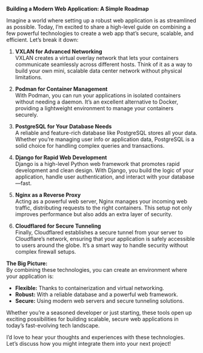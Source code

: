 **Building a Modern Web Application: A Simple Roadmap**

Imagine a world where setting up a robust web application is as streamlined as possible. Today, I’m excited to share a high-level guide on combining a few powerful technologies to create a web app that’s secure, scalable, and efficient. Let’s break it down:

1. **VXLAN for Advanced Networking**  
   VXLAN creates a virtual overlay network that lets your containers communicate seamlessly across different hosts. Think of it as a way to build your own mini, scalable data center network without physical limitations.

2. **Podman for Container Management**  
   With Podman, you can run your applications in isolated containers without needing a daemon. It’s an excellent alternative to Docker, providing a lightweight environment to manage your containers securely.

3. **PostgreSQL for Your Database Needs**  
   A reliable and feature-rich database like PostgreSQL stores all your data. Whether you’re managing user info or application data, PostgreSQL is a solid choice for handling complex queries and transactions.

4. **Django for Rapid Web Development**  
   Django is a high-level Python web framework that promotes rapid development and clean design. With Django, you build the logic of your application, handle user authentication, and interact with your database—fast.

5. **Nginx as a Reverse Proxy**  
   Acting as a powerful web server, Nginx manages your incoming web traffic, distributing requests to the right containers. This setup not only improves performance but also adds an extra layer of security.

6. **Cloudflared for Secure Tunneling**  
   Finally, Cloudflared establishes a secure tunnel from your server to Cloudflare’s network, ensuring that your application is safely accessible to users around the globe. It’s a smart way to handle security without complex firewall setups.

**The Big Picture:**  
By combining these technologies, you can create an environment where your application is:
- **Flexible:** Thanks to containerization and virtual networking.
- **Robust:** With a reliable database and a powerful web framework.
- **Secure:** Using modern web servers and secure tunneling solutions.

Whether you’re a seasoned developer or just starting, these tools open up exciting possibilities for building scalable, secure web applications in today’s fast-evolving tech landscape.

I’d love to hear your thoughts and experiences with these technologies. Let’s discuss how you might integrate them into your next project!

